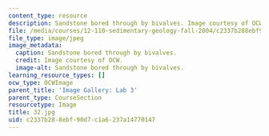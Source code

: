 ```yaml
---
content_type: resource
description: Sandstone bored through by bivalves. Image courtesy of OCW.
file: /media/courses/12-110-sedimentary-geology-fall-2004/c2337b288ebf90d7c1a6237a14770147_32.jpg
file_type: image/jpeg
image_metadata:
  caption: Sandstone bored through by bivalves.
  credit: Image courtesy of OCW.
  image-alt: Sandstone bored through by bivalves.
learning_resource_types: []
ocw_type: OCWImage
parent_title: 'Image Gallery: Lab 3'
parent_type: CourseSection
resourcetype: Image
title: 32.jpg
uid: c2337b28-8ebf-90d7-c1a6-237a14770147
---
```

